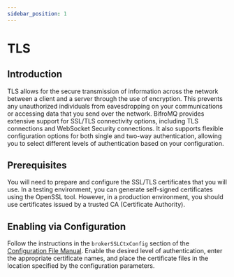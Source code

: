 ```yaml
---
sidebar_position: 1
---
```


# TLS

## Introduction
TLS allows for the secure transmission of information across the network between a client and a server through the use of encryption. This prevents any unauthorized individuals from eavesdropping on your communications or accessing data that you send over the network. BifroMQ provides extensive support for SSL/TLS connectivity options, including TLS connections and WebSocket Security connections. It also supports flexible configuration options for both single and two-way authentication, allowing you to select different levels of authentication based on your configuration.

## Prerequisites
You will need to prepare and configure the SSL/TLS certificates that you will use. In a testing environment, you can generate self-signed certificates using the OpenSSL tool. However, in a production environment, you should use certificates issued by a trusted CA (Certificate Authority).

## Enabling via Configuration
Follow the instructions in the `brokerSSLCtxConfig` section of the [Configuration File Manual](../04_configuration/2_file_configs_manual.md). Enable the desired level of authentication, enter the appropriate certificate names, and place the certificate files in the location specified by the configuration parameters.